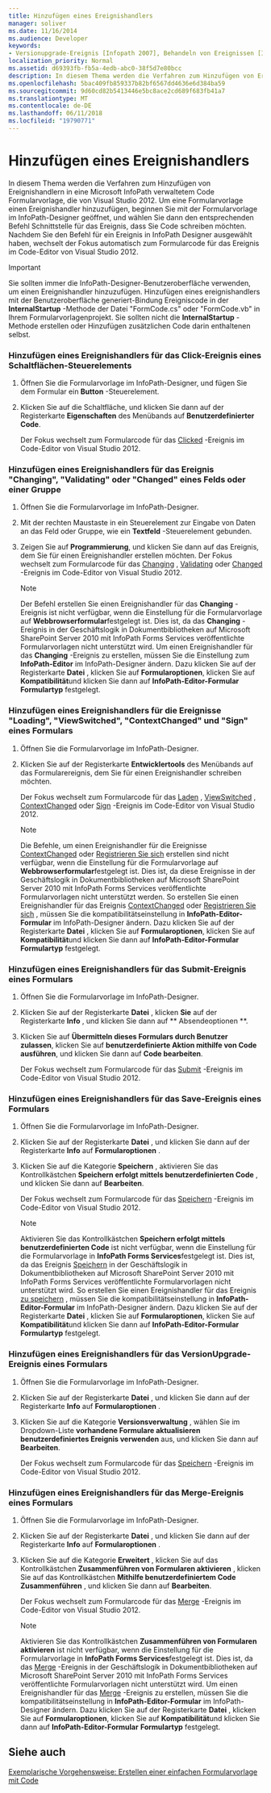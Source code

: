 ```yaml
---
title: Hinzufügen eines Ereignishandlers
manager: soliver
ms.date: 11/16/2014
ms.audience: Developer
keywords:
- Versionupgrade-Ereignis [Infopath 2007], Behandeln von Ereignissen [InfoPath 2007], Changing-Ereignis [InfoPath 2007], InfoPath 2007, Hinzufügen von Ereignishandlern, Changed-Ereignis [InfoPath 2007], ContextChanged-Ereignis [InfoPath 2007], klicken Sie auf Ereignis [InfoPath 2007], [InfoPath-Ereignisse Laden von 2007], Hinzufügen von Ereignishandlern, Sign-Ereignis [InfoPath 2007], ViewSwitched-Ereignis [InfoPath 2007], Ereignisbehandlung [InfoPath 2007], Merge-Ereignis [InfoPath 2007], Validating-Ereignis [InfoPath 2007], Submit-Ereignis [InfoPath 2007], speichern Ereignis [InfoPath 2007] Ereignis [InfoPath 2007]
localization_priority: Normal
ms.assetid: d69393fb-fb5a-4edb-abc0-38f5d7e80bcc
description: In diesem Thema werden die Verfahren zum Hinzufügen von Ereignishandlern in eine Microsoft InfoPath verwaltetem Code Formularvorlage, die von Visual Studio 2012. Um eine Formularvorlage einen Ereignishandler hinzuzufügen, beginnen Sie mit der Formularvorlage im InfoPath-Designer geöffnet, und wählen Sie dann den entsprechenden Befehl Schnittstelle für das Ereignis, dass Sie Code schreiben möchten. Nachdem Sie den Befehl für ein Ereignis in InfoPath Designer ausgewählt haben, wechselt der Fokus automatisch zum Formularcode für das Ereignis im Code-Editor von Visual Studio 2012.
ms.openlocfilehash: 5bac409fb859337b82bf6567dd4636e6d384ba59
ms.sourcegitcommit: 9d60cd82b5413446e5bc8ace2cd689f683fb41a7
ms.translationtype: MT
ms.contentlocale: de-DE
ms.lasthandoff: 06/11/2018
ms.locfileid: "19790771"
---
```

# <a name="add-an-event-handler"></a>Hinzufügen eines Ereignishandlers

In diesem Thema werden die Verfahren zum Hinzufügen von Ereignishandlern in eine Microsoft InfoPath verwaltetem Code Formularvorlage, die von Visual Studio 2012. Um eine Formularvorlage einen Ereignishandler hinzuzufügen, beginnen Sie mit der Formularvorlage im InfoPath-Designer geöffnet, und wählen Sie dann den entsprechenden Befehl Schnittstelle für das Ereignis, dass Sie Code schreiben möchten. Nachdem Sie den Befehl für ein Ereignis in InfoPath Designer ausgewählt haben, wechselt der Fokus automatisch zum Formularcode für das Ereignis im Code-Editor von Visual Studio 2012.
  
> [!IMPORTANT]
> Sie sollten immer die InfoPath-Designer-Benutzeroberfläche verwenden, um einen Ereignishandler hinzuzufügen. Hinzufügen eines ereignishandlers mit der Benutzeroberfläche generiert-Bindung Ereigniscode in der **InternalStartup** -Methode der Datei "FormCode.cs" oder "FormCode.vb" in Ihrem Formularvorlagenprojekt. Sie sollten nicht die **InternalStartup** -Methode erstellen oder Hinzufügen zusätzlichen Code darin enthaltenen selbst. 
  
### <a name="add-an-event-handler-for-the-click-event-of-a-button-control"></a>Hinzufügen eines Ereignishandlers für das Click-Ereignis eines Schaltflächen-Steuerelements

1. Öffnen Sie die Formularvorlage im InfoPath-Designer, und fügen Sie dem Formular ein **Button** -Steuerelement. 
    
2. Klicken Sie auf die Schaltfläche, und klicken Sie dann auf der Registerkarte **Eigenschaften** des Menübands auf **Benutzerdefinierter Code**.
    
    Der Fokus wechselt zum Formularcode für das [Clicked](https://msdn.microsoft.com/library/Microsoft.Office.InfoPath.ButtonEvent.Clicked.aspx) -Ereignis im Code-Editor von Visual Studio 2012. 
    
### <a name="add-an-event-handler-for-the-changing-validating-or-changed-event-of-a-field-or-group"></a>Hinzufügen eines Ereignishandlers für das Ereignis "Changing", "Validating" oder "Changed" eines Felds oder einer Gruppe

1. Öffnen Sie die Formularvorlage im InfoPath-Designer.
    
2. Mit der rechten Maustaste in ein Steuerelement zur Eingabe von Daten an das Feld oder Gruppe, wie ein **Textfeld** -Steuerelement gebunden. 
    
3. Zeigen Sie auf **Programmierung**, und klicken Sie dann auf das Ereignis, dem Sie für einen Ereignishandler erstellen möchten. Der Fokus wechselt zum Formularcode für das [Changing](https://msdn.microsoft.com/library/Microsoft.Office.InfoPath.XmlEvent.Changing.aspx) , [Validating](https://msdn.microsoft.com/library/Microsoft.Office.InfoPath.XmlEvent.Validating.aspx) oder [Changed](https://msdn.microsoft.com/library/Microsoft.Office.InfoPath.XmlEvent.Changed.aspx) -Ereignis im Code-Editor von Visual Studio 2012. 
    
    > [!NOTE]
    > Der Befehl erstellen Sie einen Ereignishandler für das **Changing** -Ereignis ist nicht verfügbar, wenn die Einstellung für die Formularvorlage auf **Webbrowserformular**festgelegt ist. Dies ist, da das **Changing** -Ereignis in der Geschäftslogik in Dokumentbibliotheken auf Microsoft SharePoint Server 2010 mit InfoPath Forms Services veröffentlichte Formularvorlagen nicht unterstützt wird. Um einen Ereignishandler für das **Changing** -Ereignis zu erstellen, müssen Sie die Einstellung zum **InfoPath-Editor** im InfoPath-Designer ändern. Dazu klicken Sie auf der Registerkarte **Datei** , klicken Sie auf **Formularoptionen**, klicken Sie auf **Kompatibilität**und klicken Sie dann auf **InfoPath-Editor-Formular** **Formulartyp** festgelegt. 
  
### <a name="add-an-event-handler-for-the-loading-viewswitched-contextchanged-and-sign-events-of-a-form"></a>Hinzufügen eines Ereignishandlers für die Ereignisse "Loading", "ViewSwitched", "ContextChanged" und "Sign" eines Formulars

1. Öffnen Sie die Formularvorlage im InfoPath-Designer.
    
2. Klicken Sie auf der Registerkarte **Entwicklertools** des Menübands auf das Formularereignis, dem Sie für einen Ereignishandler schreiben möchten. 
    
    Der Fokus wechselt zum Formularcode für das [Laden](https://msdn.microsoft.com/library/Microsoft.Office.InfoPath.FormEvents.Loading.aspx) , [ViewSwitched](https://msdn.microsoft.com/library/Microsoft.Office.InfoPath.FormEvents.ViewSwitched.aspx) , [ContextChanged](https://msdn.microsoft.com/library/Microsoft.Office.InfoPath.FormEvents.ContextChanged.aspx) oder [Sign](https://msdn.microsoft.com/library/Microsoft.Office.InfoPath.FormEvents.Sign.aspx) -Ereignis im Code-Editor von Visual Studio 2012. 
    
    > [!NOTE]
    > Die Befehle, um einen Ereignishandler für die Ereignisse [ContextChanged](https://msdn.microsoft.com/library/Microsoft.Office.InfoPath.FormEvents.ContextChanged.aspx) oder [Registrieren Sie sich](https://msdn.microsoft.com/library/Microsoft.Office.InfoPath.FormEvents.Sign.aspx) erstellen sind nicht verfügbar, wenn die Einstellung für die Formularvorlage auf **Webbrowserformular**festgelegt ist. Dies ist, da diese Ereignisse in der Geschäftslogik in Dokumentbibliotheken auf Microsoft SharePoint Server 2010 mit InfoPath Forms Services veröffentlichte Formularvorlagen nicht unterstützt werden. So erstellen Sie einen Ereignishandler für das Ereignis [ContextChanged](https://msdn.microsoft.com/library/Microsoft.Office.InfoPath.FormEvents.ContextChanged.aspx) oder [Registrieren Sie sich](https://msdn.microsoft.com/library/Microsoft.Office.InfoPath.FormEvents.Sign.aspx) , müssen Sie die kompatibilitätseinstellung in **InfoPath-Editor-Formular** im InfoPath-Designer ändern. Dazu klicken Sie auf der Registerkarte **Datei** , klicken Sie auf **Formularoptionen**, klicken Sie auf **Kompatibilität**und klicken Sie dann auf **InfoPath-Editor-Formular** **Formulartyp** festgelegt. 
  
### <a name="add-an-event-handler-for-the-submit-event-of-a-form"></a>Hinzufügen eines Ereignishandlers für das Submit-Ereignis eines Formulars

1. Öffnen Sie die Formularvorlage im InfoPath-Designer.
    
2. Klicken Sie auf der Registerkarte **Datei** , klicken **Sie** auf der Registerkarte **Info** , und klicken Sie dann auf ** Absendeoptionen **.
    
3. Klicken Sie auf **Übermitteln dieses Formulars durch Benutzer zulassen**, klicken Sie auf **benutzerdefinierte Aktion mithilfe von Code ausführen**, und klicken Sie dann auf **Code bearbeiten**.
    
    Der Fokus wechselt zum Formularcode für das [Submit](https://msdn.microsoft.com/library/Microsoft.Office.InfoPath.FormEvents.Submit.aspx) -Ereignis im Code-Editor von Visual Studio 2012. 
    
### <a name="add-an-event-handler-for-the-save-event-of-a-form"></a>Hinzufügen eines Ereignishandlers für das Save-Ereignis eines Formulars

1. Öffnen Sie die Formularvorlage im InfoPath-Designer.
    
2. Klicken Sie auf der Registerkarte **Datei** , und klicken Sie dann auf der Registerkarte **Info** auf **Formularoptionen** . 
    
3. Klicken Sie auf die Kategorie **Speichern** , aktivieren Sie das Kontrollkästchen **Speichern erfolgt mittels benutzerdefinierten Code** , und klicken Sie dann auf **Bearbeiten**.
    
    Der Fokus wechselt zum Formularcode für das [Speichern](https://msdn.microsoft.com/library/Microsoft.Office.InfoPath.FormEvents.Save.aspx) -Ereignis im Code-Editor von Visual Studio 2012. 
    
    > [!NOTE]
    > Aktivieren Sie das Kontrollkästchen **Speichern erfolgt mittels benutzerdefinierten Code** ist nicht verfügbar, wenn die Einstellung für die Formularvorlage in **InfoPath Forms Services**festgelegt ist. Dies ist, da das Ereignis [Speichern](https://msdn.microsoft.com/library/Microsoft.Office.InfoPath.FormEvents.Save.aspx) in der Geschäftslogik in Dokumentbibliotheken auf Microsoft SharePoint Server 2010 mit InfoPath Forms Services veröffentlichte Formularvorlagen nicht unterstützt wird. So erstellen Sie einen Ereignishandler für das Ereignis [zu speichern](https://msdn.microsoft.com/library/Microsoft.Office.InfoPath.FormEvents.Save.aspx) , müssen Sie die kompatibilitätseinstellung in **InfoPath-Editor-Formular** im InfoPath-Designer ändern. Dazu klicken Sie auf der Registerkarte **Datei** , klicken Sie auf **Formularoptionen**, klicken Sie auf **Kompatibilität**und klicken Sie dann auf **InfoPath-Editor-Formular** **Formulartyp** festgelegt. 
  
### <a name="add-an-event-handler-for-the-versionupgrade-event-of-a-form"></a>Hinzufügen eines Ereignishandlers für das VersionUpgrade-Ereignis eines Formulars

1. Öffnen Sie die Formularvorlage im InfoPath-Designer.
    
2. Klicken Sie auf der Registerkarte **Datei** , und klicken Sie dann auf der Registerkarte **Info** auf **Formularoptionen** . 
    
3. Klicken Sie auf die Kategorie **Versionsverwaltung** , wählen Sie im Dropdown-Liste **vorhandene Formulare aktualisieren** **benutzerdefiniertes Ereignis verwenden** aus, und klicken Sie dann auf **Bearbeiten**.
    
    Der Fokus wechselt zum Formularcode für das [Speichern](https://msdn.microsoft.com/library/Microsoft.Office.InfoPath.FormEvents.Save.aspx) -Ereignis im Code-Editor von Visual Studio 2012. 
    
### <a name="add-an-event-handler-for-the-merge-event-of-a-form"></a>Hinzufügen eines Ereignishandlers für das Merge-Ereignis eines Formulars

1. Öffnen Sie die Formularvorlage im InfoPath-Designer.
    
2. Klicken Sie auf der Registerkarte **Datei** , und klicken Sie dann auf der Registerkarte **Info** auf **Formularoptionen** . 
    
3. Klicken Sie auf die Kategorie **Erweitert** , klicken Sie auf das Kontrollkästchen **Zusammenführen von Formularen aktivieren** , klicken Sie auf das Kontrollkästchen **Mithilfe benutzerdefiniertem Code Zusammenführen** , und klicken Sie dann auf **Bearbeiten**.
    
    Der Fokus wechselt zum Formularcode für das [Merge](https://msdn.microsoft.com/library/Microsoft.Office.InfoPath.FormEvents.Merge.aspx) -Ereignis im Code-Editor von Visual Studio 2012. 
    
    > [!NOTE]
    > Aktivieren Sie das Kontrollkästchen **Zusammenführen von Formularen aktivieren** ist nicht verfügbar, wenn die Einstellung für die Formularvorlage in **InfoPath Forms Services**festgelegt ist. Dies ist, da das [Merge](https://msdn.microsoft.com/library/Microsoft.Office.InfoPath.FormEvents.Merge.aspx) -Ereignis in der Geschäftslogik in Dokumentbibliotheken auf Microsoft SharePoint Server 2010 mit InfoPath Forms Services veröffentlichte Formularvorlagen nicht unterstützt wird. Um einen Ereignishandler für das [Merge](https://msdn.microsoft.com/library/Microsoft.Office.InfoPath.FormEvents.Merge.aspx) -Ereignis zu erstellen, müssen Sie die kompatibilitätseinstellung in **InfoPath-Editor-Formular** im InfoPath-Designer ändern. Dazu klicken Sie auf der Registerkarte **Datei** , klicken Sie auf **Formularoptionen**, klicken Sie auf **Kompatibilität**und klicken Sie dann auf **InfoPath-Editor-Formular** **Formulartyp** festgelegt. 
  
## <a name="see-also"></a>Siehe auch



[Exemplarische Vorgehensweise: Erstellen einer einfachen Formularvorlage mit Code](walkthrough-creating-a-basic-form-template-with-code.md)

